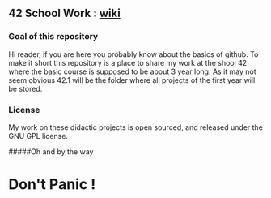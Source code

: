 ##		42 School Work : [wiki](https://github.com/jpirsch/42/wiki)

###	Goal of this repository
Hi reader, if you are here you probably know about the basics of github.
To make it short this repository is a place to share my work at the shool 42 where
the basic course is supposed to be about 3 year long.
As it may not seem obvious 42.1 will be the folder where all projects of the first
year will be stored.


###	License
My work on these didactic projects is open sourced, and released under the GNU GPL license.



#####Oh and by the way

#							Don't Panic !
